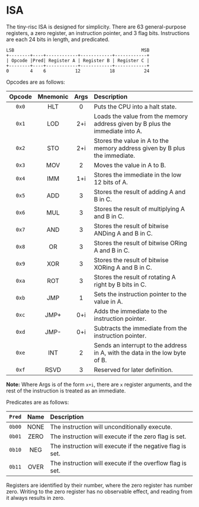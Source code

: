 ISA
===

The tiny-risc ISA is designed for simplicity. There are 63 general-purpose registers, a zero register, an instruction pointer, and 3 flag bits. Instructions are each 24 bits in length, and predicated.

```text
LSB                                                MSB
+--------+----+------------+------------+------------+
| Opcode |Pred| Register A | Register B | Register C |
+--------+----+------------+------------+------------+
0        4    6           12           18           24
```

Opcodes are as follows:

| Opcode | Mnemonic | Args | Description                                                                   |
|:------:|:--------:|:----:|:------------------------------------------------------------------------------|
| `0x0`  |   HLT    |  0   | Puts the CPU into a halt state.                                               |
| `0x1`  |   LOD    | 2+i  | Loads the value from the memory address given by B plus the immediate into A. |
| `0x2`  |   STO    | 2+i  | Stores the value in A to the memory address given by B plus the immediate.    |
| `0x3`  |   MOV    |  2   | Moves the value in A to B.                                                    |
| `0x4`  |   IMM    | 1+i  | Stores the immediate in the low 12 bits of A.                                 |
| `0x5`  |   ADD    |  3   | Stores the result of adding A and B in C.                                     |
| `0x6`  |   MUL    |  3   | Stores the result of multiplying A and B in C.                                |
| `0x7`  |   AND    |  3   | Stores the result of bitwise ANDing A and B in C.                             |
| `0x8`  |    OR    |  3   | Stores the result of bitwise ORing A and B in C.                              |
| `0x9`  |   XOR    |  3   | Stores the result of bitwise XORing A and B in C.                             |
| `0xa`  |   ROT    |  3   | Stores the result of rotating A right by B bits in C.                         |
| `0xb`  |   JMP    |  1   | Sets the instruction pointer to the value in A.                               |
| `0xc`  |   JMP+   | 0+i  | Adds the immediate to the instruction pointer.                                |
| `0xd`  |   JMP-   | 0+i  | Subtracts the immediate from the instruction pointer.                         |
| `0xe`  |   INT    |  2   | Sends an interrupt to the address in A, with the data in the low byte of B.   |
| `0xf`  |   RSVD   |  3   | Reserved for later definition.                                                |

**Note:** Where Args is of the form `x+i`, there are `x` register arguments, and the rest of the instruction is treated as an immediate.

Predicates are as follows:

| `Pred` | Name | Description                                               |
|:------:|:----:|:----------------------------------------------------------|
| `0b00` | NONE | The instruction will unconditionally execute.             |
| `0b01` | ZERO | The instruction will execute if the zero flag is set.     |
| `0b10` | NEG  | The instruction will execute if the negative flag is set. |
| `0b11` | OVER | The instruction will execute if the overflow flag is set. |

Registers are identified by their number, where the zero register has number zero. Writing to the zero register has no observable effect, and reading from it always results in zero.
